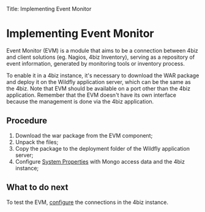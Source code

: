 Title: Implementing Event Monitor

# Implementing Event Monitor

Event Monitor (EVM) is a module that aims to be a connection between 4biz and client solutions (eg. Nagios, 4biz Inventory), serving as a repository of event information, generated by monitoring tools or inventory process.

To enable it in a 4biz instance, it's necessary to download the WAR package and deploy it on the Wildfly application server, which can be the same as the 4biz. Note that EVM should be available on a port other than the 4biz application. Remember that the EVM doesn't have its own interface because the management is done via the 4biz application.

## Procedure

1. Download the war package from the EVM component;  
2. Unpack the files;  
3. Copy the package to the deployment folder of the Wildfly application server;  
4. Configure [System Properties][2] with Mongo access data and the 4biz instance;  

## What to do next

To test the EVM, [configure][1] the connections in the 4biz instance.  


[1]:/en-us/4biz-helium/processes/event/configuration/register-event-monitor-connection.html  
[2]:/en-us/4biz-helium/get-started/installation-and-upgrade/perform-installation.html#configure-system-properties
